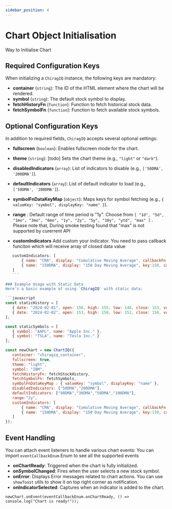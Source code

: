 ```yaml
---
sidebar_position: 4
---
```


# Chart Object Initialisation

Way to Initialise Chart

## Required Configuration Keys
When initializing a `ChiragIQ` instance, the following keys are mandatory:
- **container** (`string`): The ID of the HTML element where the chart will be rendered.
- **symbol** (`string`): The default stock symbol to display.
- **fetchHistoryFn** (`function`): Function to fetch historical stock data.
- **fetchSymbolFn** (`function`): Function to fetch available stock symbols.

## Optional Configuration Keys
In addition to required fields, `ChiragIQ` accepts several optional settings:
- **fullscreen** (`boolean`): Enables fullscreen mode for the chart.
- **theme** (`string`): [todo] Sets the chart theme (e.g., `"light"` or `"dark"`).
- **disabledIndicators** (`array`): List of indicators to disable (e.g., `['50DMA', '200DMA']`).
- **defaultIndicators** (`array`): List of default indicator to load (e.g., `['50DMA', '200DMA']`).
- **symbolFnDataKeyMap** (`object`): Maps keys for symbol fetching (e.g., `{ valueKey: "symbol", displayKey: "name" }`).
- **range** : Default range of time period is "1y". Choose from `[
                        "1d",
                        "5d",
                        "1mo",
                        "3mo",
                        "6mo",
                        "1y",
                        "2y",
                        "5y",
                        "10y",
                        "ytd",
                        "max"
                    ]` . Please note that, During smoke testing found that "max" is not supported by curerrent API

 - **customIndicators** Add custom your indicator. You need to pass callback funciton which will receive array of closed data value
 ```javascript
    customIndicators: [
        { name: "CMA", display: "Cumulative Moving Average", callbackFn: calculateCMA , color: "#5C6BC0"},
        { name: "150DMA", display: "150 Day Moving Average", key:150, callbackFn: calculateNDayMA , color: "#C6B820"},
    ]
    ```

### Example Usage with Static Data
Here’s a basic example of using `ChiragIQ` with static data:

```javascript
const staticHistory = [
    { date: "2024-02-01", open: 150, high: 155, low: 148, close: 153, volume: 10000 },
    { date: "2024-02-02", open: 153, high: 158, low: 152, close: 156, volume: 12000 },
];

const staticSymbols = [
    { symbol: "AAPL", name: "Apple Inc." },
    { symbol: "TSLA", name: "Tesla Inc." }
];

const newChart = new ChartIQ({
    container: "chiragiq_container",
    fullscreen: true,
    theme: "light",
    symbol: "IBM",
    fetchHistoryFn: fetchStockHistory,
    fetchSymbolFn: fetchSymbols,
    symbolFnDataKeyMap : { valueKey: "symbol", displayKey: "name" },
    disabledIndicators: ["50DMA","200DMA"],
    defaultIndicators: ["90DMA","30DMA","50DMA","100DMA"],
    range:"2y",
    customIndicators: [
        { name: "CMA", display: "Cumulative Moving Average", callbackFn: calculateCMA , color: "#5C6BC0"},
        { name: "150DMA", display: "150 Day Moving Average", key:150, callbackFn: calculateNDayMA , color: "#C6B820"},
    ]
});

```


## Event Handling
You can attach event listeners to handle various chart events: You can import `eventCallbackEnum` Enum to see all the supported events

- **onChartReady**: Triggered when the chart is fully initialized.
- **onSymbolChanged**: Fires when the user selects a new stock symbol.
- **onError**: Displays Error messages related to chart actions. You can use `showToast` utils to show it on top right corner as notification.
- **onIndicatorSelected**: Captures when an indicator is added to the chart.

```
newChart.onEvent(eventCallbackEnum.onChartReady, () => console.log("Chart is ready!"));
```
